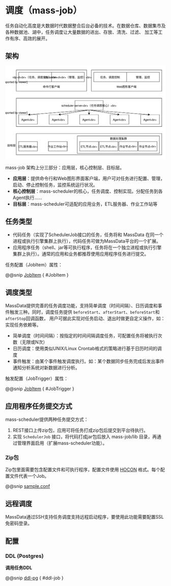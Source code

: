 # 调度（mass-job）

任务自动化高度是大数据时代数据整合后台必备的技术。在数据仓库、数据集市及各种数据池、湖中，任务调度让大量数据的进出、存放、清洗、过滤、
加工等工作有序、高效的展开。

## 架构

![任务调度架构](../static/SchedulerPlatformArchitecture.svg)

mass-job 架构上分三部分：应用层，核心控制层、目标层。

- **应用层**：提供命令行和Web图形界面客户端，用户可对任务进行配置、管理，启动、停止控制任务，监控系统运行状况。
- **核心控制层**：mass-scheduler的核心，任务调度、控制实现。分配任务到各Agent执行……
- **目标层**：mass-scheduler可适配的应用业务，ETL服务器、作业工作站等

## 任务类型

- 代码任务（实现了SchedulerJob接口的任务，任务将和 MassData 在同一个进程或执行引擎集群上执行），代码任务可做为MassData平台的一个扩展。
- 应用程序任务（shell、jar等可执行程序，任务将在一个独立进程或执行引擎集群上执行）。通常的应用和业务都推荐使用应用程序任务进行提交。

任务配置（JobItem）属性：

@@snip [JobItem](../../../../../mass-core/src/main/protobuf/mass/model/job/job.proto) { #JobItem }

## 调度类型

MassData提供完善的任务调度功能，支持简单调度（时间间隔）、日历调度和事件触发三种。同时，调度任务提供 `beforeStart`、`afterStart`、`beforeStart`和`afterStop`回调函数，
用户可据此实现对任务启动、退出时做更自定义操作，如：实现任务依赖等。

- 简单调度（时间间隔）：按指定的时间间隔调度任务，可配置任务将被执行次数（无限或N次）
- 日历调度：使用类似UNIX/Linux Crontab格式的策略进行基于日历时间的调度
- 事件触发：由某个事件触发调度执行。如：某个数据同步任务完成后发出事件通知分析系统对新数据进行分析。

触发配置（JobTrigger）属性：

@@snip [JobItem](../../../../../mass-core/src/main/protobuf/mass/model/job/job.proto) { #JobTrigger }

## 应用程序任务提交方式

mass-scheduler提供两种任务提交方式：

1. REST接口上传zip包，应用可将任务打成zip包后提交到平台待执行。
0. 实现 `SchedulerJob` 接口，将代码打成jar包后放入 mass-job/lib 目录，再通过管理界面启用（扩展mass-scheduler功能）。

### Zip包

Zip包里面需要包含配置文件和可执行程序，配置文件使用 [HOCON](https://github.com/lightbend/config) 格式。每个配置文件代表一个Job。

@@snip [sample.conf](../../../../../mass-job/src/universal/examples/sample-job/sample.conf)

## 远程调度

MassData通过SSH支持任务调度支持远程启动程序，要使用此功能需要配置SSL免密码登录。

## 配置

### DDL (Postgres)

**调用任务DDL**

@@snip [ddl-pg](../../../../../scripts/software/postgres/init.sql) { #ddl-job }

